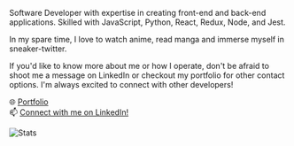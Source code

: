 Software Developer with expertise in creating front-end and back-end applications. Skilled with JavaScript, Python, React, Redux, Node, and Jest.

In my spare time, I love to watch anime, read manga and immerse myself in sneaker-twitter.

If you'd like to know more about me or how I operate, don't be afraid to shoot me a message on LinkedIn or checkout my portfolio for other contact options. I'm always excited to connect with other developers!

🌐 [Portfolio](https://josuerodriguez.me/)
</br>
📫 [Connect with me on LinkedIn!](https://www.linkedin.com/in/maybejosue/)

![Stats](https://github-readme-stats.vercel.app/api?username=maybejosue&theme=dark&show_icons=true&count_private=true%22%20align=%22center&hide=stars,issues)

